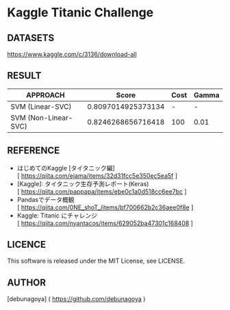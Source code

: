 # Kaggle Titanic Challenge

## DATASETS
https://www.kaggle.com/c/3136/download-all

## RESULT
| APPROACH             | Score              | Cost | Gamma |
| -------------------- | ------------------ | ---- | ----- |
| SVM (Linear-SVC)     | 0.8097014925373134 |  \-  |  \-   |
| SVM (Non-Linear-SVC) | 0.8246268656716418 | 100  | 0.01  |

## REFERENCE
- はじめてのKaggle [タイタニック編]  
[ https://qiita.com/ejama/items/32d31fcc5e350ec5ea5f ]
- [Kaggle]\: タイタニック生存予測レポート(Keras)  
[ https://qiita.com/pappapa/items/ebe0c1a0d518cc6ee7bc ]
- Pandasでデータ概観  
[ https://qiita.com/0NE_shoT_/items/bf700662b2c36aee0f8e ]
- Kaggle: Titanic にチャレンジ  
[ https://qiita.com/nyantacos/items/629052ba47301c168408 ]

## LICENCE
This software is released under the MIT License, see LICENSE.

## AUTHOR
[debunagoya] ( https://github.com/debunagoya )
